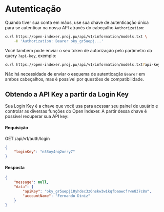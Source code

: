 # Autenticação

Quando tiver sua conta em mãos, use sua chave de autenticação única para se autenticar na nossa API através do cabeçalho `Authorization`:

```bash
curl https://open-indexer.proj.pw/api/v1/information/models.txt \
    -H 'Authorization: Bearer oky_gr5uepj...'
```

Você também pode enviar o seu token de autorização pelo parâmetro da query `?api-key`, exemplo:

```bash
curl https://open-indexer.proj.pw/api/v1/information/models.txt?api-key=oky_gr5uepj...
```

Não há necessidade de enviar o esquema de autenticação `Bearer` em ambos cabeçalhos, mas é possível por questões de compatibilidade.

## Obtendo a API Key a partir da Login Key

Sua Login Key é a chave que você usa para acessar seu painel de usuário e controlar as diversas funções do Open Indexer. A partir dessa chave é possível recuperar sua API key:

#### Requisição

<div class="request-item get">
    <span>GET</span>
    <span>
        /api/v1/auth/login
    </span>
</div>

```json
{
    "loginKey": "n38oy4nq2orry7"
}
```

#### Resposta

```json
{
    "message": null,
    "data": {
        "apiKey": "oky_gr5uepj18yhdec3z6nskw3w1kqfbaawcfrwe837c8o",
        "accountName": "Fernando Diniz"
    }
}
```
